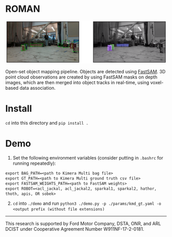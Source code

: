 # ROMAN

![demo](./media/tracking.png)

Open-set object mapping pipeline. 
Objects are detected using [FastSAM](https://github.com/CASIA-IVA-Lab/FastSAM).
3D point cloud observations are created by using FastSAM masks on depth images, which are then merged into object tracks in real-time, using voxel-based data association.

# Install

`cd` into this directory and `pip install .`

# Demo

1. Set the following environment variables (consider putting in `.bashrc` for running repeatedly):

```
export BAG_PATH=<path to Kimera Multi bag file>
export GT_PATH=<path to Kimera Multi ground truth csv file>
export FASTSAM_WEIGHTS_PATH=<path to FastSAM weights>
export ROBOT=<acl_jackal, acl_jackal2, sparkal1, sparkal2, hathor, thoth, apis, OR sobek>
```

2. `cd` into `./demo` and run `python3 ./demo.py -p ./params/kmd_gt.yaml -o <output prefix (without file extensions)`

---

This research is supported by Ford Motor Company, DSTA, ONR, and
ARL DCIST under Cooperative Agreement Number W911NF-17-2-0181.

